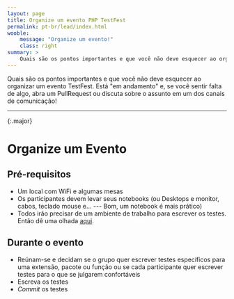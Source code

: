 ```yaml
---
layout: page
title: Organize um evento PHP TestFest
permalink: pt-br/lead/index.html
wooble:
    message: "Organize um evento!"
    class: right
summary: >
    Quais são os pontos importantes e que você não deve esquecer ao organizar um evento TestFest. Está "em andamento" e, se você sentir falta de algo, abra um PullRequest ou discuta sobre o assunto em um dos canais de comunicação!
---
```


Quais são os pontos importantes e que você não deve esquecer ao organizar um evento TestFest. Está "em andamento" e, se você sentir falta de algo, abra um PullRequest ou discuta sobre o assunto em um dos canais de comunicação!

---
{:.major}

# Organize um Evento

## Pré-requisitos

* Um local com WiFi e algumas mesas
* Os participantes devem levar seus notebooks (ou Desktops e monitor, cabos, teclado mouse e... --- Bom, um notebook é mais prático)
* Todos irão precisar de um ambiente de trabalho para escrever os testes. Então dê uma olhada [aqui](/pt-br/resources).

## Durante o evento

* Reúnam-se e decidam se o grupo quer escrever testes específicos para uma extensão, pacote ou função ou se cada participante quer escrever testes para o que se julgarem confortáveis
* Escreva os testes
* _Commit_ os testes
